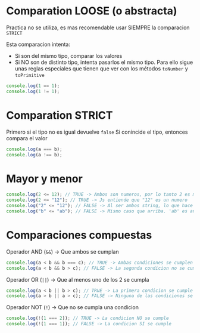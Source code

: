 # Comparation LOOSE (o abstracta)

Practica no se utiliza, es mas recomendable usar SIEMPRE la comparacion `STRICT`</P>
Esta comparacion intenta:

- Si son del mismo tipo, comparar los valores</li>
- Si NO son de distinto tipo, intenta pasarlos el mismo tipo. Para ello sigue unas reglas especiales que tienen que ver con los métodos `toNumber` y `toPrimitive`</li>

```js
console.log(1 == 1);
console.log(1 != 1);
```

# Comparation STRICT

Primero si el tipo no es igual devuelve `false`
Si conincide el tipo, entonces compara el valor

```js
console.log(a === b);
console.log(a !== b);
```

# Mayor y menor

```js
console.log(2 <= 12); // TRUE -> Ambos son numeros, por lo tanto 2 es menor que 12
console.log(2 <= "12"); // TRUE -> Js entiende que "12" es un numero
console.log("2" <= "12"); // FALSE -> Al ser ambos string, lo que hace es comparar alfabeticamente. 12 es anterior a 2, porque 1 es anterior que 2
console.log("b" <= "ab"); // FALSE -> Mismo caso que arriba. 'ab' es anterior a 'b', porque 'a' es anterior que 'b'
```

# Comparaciones compuestas

Operador AND (`&&`) -> Que ambos se cumplan

```js
console.log(a < b && b === c); // TRUE -> Ambas condiciones se cumplen
console.log(a < b && b > c); // FALSE -> La segunda condicion no se cumple
```

Operador OR (`||`) -> Que al menos uno de los 2 se cumpla

```js
console.log(a < b || b > c); // TRUE -> La primera condicion se cumple
console.log(a > b || a > c); // FALSE -> Ninguna de las condiciones se cumple
```

Operador NOT (`!`) -> Que no se cumpla una condicion

```js
console.log(!(1 === 2)); // TRUE -> La condicion NO se cumple
console.log(!(1 === 1)); // FALSE -> La condicion SI se cumple
```
